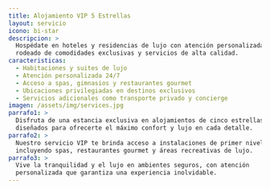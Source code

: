 ```yaml
---
title: Alojamiento VIP 5 Estrellas
layout: servicio
icono: bi-star
descripcion: >
  Hospédate en hoteles y residencias de lujo con atención personalizada,
  rodeado de comodidades exclusivas y servicios de alta calidad.
caracteristicas:
  - Habitaciones y suites de lujo
  - Atención personalizada 24/7
  - Acceso a spas, gimnasios y restaurantes gourmet
  - Ubicaciones privilegiadas en destinos exclusivos
  - Servicios adicionales como transporte privado y concierge
imagen: /assets/img/services.jpg
parrafo1: >
  Disfruta de una estancia exclusiva en alojamientos de cinco estrellas,
  diseñados para ofrecerte el máximo confort y lujo en cada detalle.
parrafo2: >
  Nuestro servicio VIP te brinda acceso a instalaciones de primer nivel,
  incluyendo spas, restaurantes gourmet y áreas recreativas de lujo.
parrafo3: >
  Vive la tranquilidad y el lujo en ambientes seguros, con atención
  personalizada que garantiza una experiencia inolvidable.
---
```

